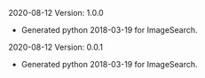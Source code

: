 2020-08-12 Version: 1.0.0
- Generated python 2018-03-19 for ImageSearch.

2020-08-12 Version: 0.0.1
- Generated python 2018-03-19 for ImageSearch.


